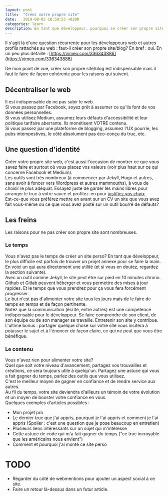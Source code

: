 ```yaml
---
layout: post
title:  "Créez votre propre site"
date:   2019-08-05 10:59:53 +0200
categories: learn
description: En tant que développeur, pourquoi se créer son propre site/blog?
---
```


Il s'agit là d'une question récurrente pour les développeurs web et autres profils rattachés au web : faut-il créer son propre site/blog?
En bref : oui.
En un peu plus détaillé : 
[https://vimeo.com/336343886](https://vimeo.com/336343886)

De mon point de vue, créer son propre site/blog est indispensable mais il faut le faire de façon cohérente pour les raisons qui suivent.   

## Décentraliser le web
Il est indispensable de ne pas subir le web.  
Si vous passez par Facebook, soyez prêt à assumer ce qu'ils font de vos données personnelles.   
Si vous utilisez Medium, assumez leurs défauts d'accessibilité et leur politique tarifaire aberrante. Ils monétisent VOTRE contenu.   
Si vous passez par une plateforme de blogging, assumez l'UX pourrie, les pubs intempestives, le côté absolument pas éco-conçu du truc, etc.

## Une question d'identité
Créer votre propre site web, c'est aussi l'occasion de montrer ce que vous savez faire et surtout où vous placez vos valeurs (voir plus haut sur ce qui concerne Facebook et Medium).  
Les outils sont très nombreux (à commencer par Jekyll, Hugo et autres, sans avoir à foncer vers Wordpress et autres mammouths), à vous de choisir le plus adéquat. Essayez juste de garder les mains libres pour arranger le truc à votre sauce et profitez-en pour [justifiez vos choix](https://ldevernay.github.io/green/2019/07/02/dr-jekyll.html).   
Est-ce-que vous préférez mettre en avant sur un CV un site que vous avez fait vous-même ou ce que vous avez posté sur un outil bourré de défauts?   

## Les freins
Les raisons pour ne pas créer son propre site sont nombreuses. 

### Le temps
Vous n'avez pas le temps de créer un site perso? En tant que développeur, le plus difficile est parfois de trouver un projet annexe pour se faire la main. En voici un qui aura directement une utilité (et si vous en doutez, regardez la section suivante).    
Avec un outil comme Jekyll, le site peut être sur pied en 10 minutes chrono. 
Github et Gitlab peuvent héberger et vous permettre des mises à jour rapides. 
Et le temps que vous prendrez pour ça vous fera forcément progresser.   
Le but n'est pas d'alimenter votre site tous les jours mais de le faire de temps en temps et de façon pertinente.   
Notez que la communication (écrite, entre autres) est une compétence indispensable pour le développeur. Se faire comprendre de son client, de son équipe ou de son manager se travaille. Entretenir son site y contribue.  
L'ultime bonus : partager quelque chose sur votre site vous incitera à potasser le sujet et à l'énoncer de façon claire, ce qui ne peut que vous être bénéfique. 

### Le contenu
Vous n'avez rien pour alimenter votre site?   
Quel que soit votre niveau d'avancement, partagez vos trouvailles et créations, ce sera toujours utile à quelqu'un. Partagez une astuce qui vous a fait gagner du temps, parlez des outils que vous utilisez.   
C'est le meilleur moyen de gagner en confiance et de rendre service aux autres.   
Au fil du temps, votre site deviendra d'ailleurs un témoin de votre évolution et un moyen de booster votre confiance en vous.  
Quelques exemples d'articles possibles : 
* Mon projet pro
* Le dernier truc que j'ai appris, pourquoi je l'ai appris et comment je l'ai appris (Spoiler : c'est une question que je pose beaucoup en entretien)
* Plusieurs liens intéressants sur un sujet qui m'intéresse
* Cette astuce de code qui m'a fait gagner du temps ("ce truc incroyable que les américains nous envient")
* Comment et pourquoi j'ai monté ce site perso

# TODO
* Regarder du côté de webmentions pour ajouter un aspect social à ce site.   
* Faire un retour là-dessus dans un futur article.